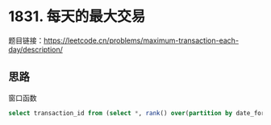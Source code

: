 # 1831. 每天的最大交易

题目链接：<https://leetcode.cn/problems/maximum-transaction-each-day/description/>

## 思路

窗口函数

```sql
select transaction_id from (select *, rank() over(partition by date_format(day, '%Y-%m-%d') order by amount desc) as ranking from Transactions) t where t.ranking = 1 order by transaction_id;
```
